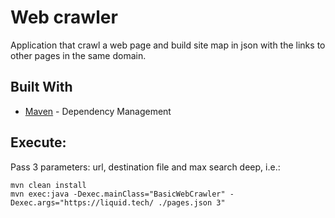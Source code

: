 # Web crawler
Application that crawl a web page and build site map in json with the links to other pages in the same domain.

## Built With

* [Maven](https://maven.apache.org/) - Dependency Management

## Execute:
Pass 3 parameters: url, destination file and max search deep, i.e.:
```
mvn clean install
mvn exec:java -Dexec.mainClass="BasicWebCrawler" -Dexec.args="https://liquid.tech/ ./pages.json 3"
```